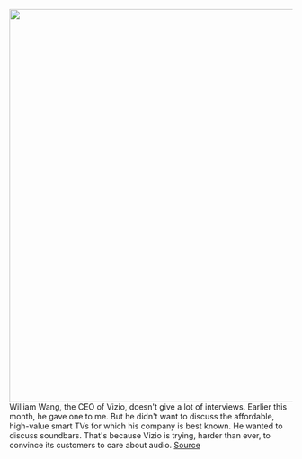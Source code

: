 <img src='https://cdn.vox-cdn.com/thumbor/uJ7l3TeeaiK5HbqyXkNibQTYDE8=/0x0:2040x1415/1200x675/filters:focal(755x819:1081x1145)/cdn.vox-cdn.com/uploads/chorus_image/image/66752985/soundbar.0.jpg' width='700px' /><br/>
William Wang, the CEO of Vizio, doesn't give a lot of interviews. Earlier this month, he gave one to me. But he didn't want to discuss the affordable, high-value smart TVs for which his company is best known. He wanted to discuss soundbars. That's because Vizio is trying, harder than ever, to convince its customers to care about audio.
<a href='https://www.theverge.com/2020/5/5/21233344/vizio-elevate-interview-william-wang-ceo-soundbar-audio'> Source <a/>